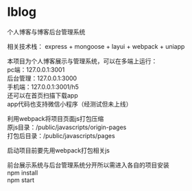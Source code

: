 # Iblog
个人博客与博客后台管理系统


相关技术栈： express + mongoose + layui + webpack + uniapp


本项目为个人博客展示与管理系统，可以在多端上运行：      
pc端：127.0.0.1:3001   
后台管理：127.0.0.1:3000   
手机端：127.0.0.1:3001/h5   
还可以在首页扫描下载app      
app代码也支持微信小程序（经测试但未上线）   

 
利用webpack将项目页面js打包压缩   
原js目录：/public/javascripts/origin-pages   
打包后目录：/public/javascripts/pages   


启动项目前要先用webpack打包相关js   



前台展示系统与后台管理系统分开所以需进入各自的项目安装   
npm install    
npm start    

